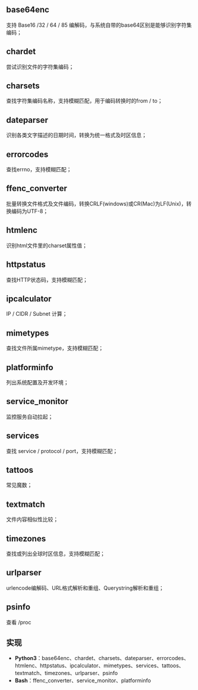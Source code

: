 
base64enc
--------
支持 Base16 /32 / 64 / 85 编解码，与系统自带的base64区别是能够识别字符集编码；

chardet
--------
尝试识别文件的字符集编码；

charsets
--------
查找字符集编码名称，支持模糊匹配，用于编码转换时的from / to；

dateparser
--------
识别各类文字描述的日期时间，转换为统一格式及时区信息；

errorcodes
--------
查找errno，支持模糊匹配；

ffenc_converter
--------
批量转换文件格式及文件编码，转换CRLF(windows)或CR(Mac)为LF(Unix)，转换编码为UTF-8；

htmlenc
--------
识别html文件里的charset属性值；

httpstatus
--------
查找HTTP状态码，支持模糊匹配；

ipcalculator
--------
IP / CIDR / Subnet 计算；

mimetypes
--------
查找文件所属mimetype，支持模糊匹配；

platforminfo
--------
列出系统配置及开发环境；

service_monitor
--------
监控服务自动拉起；

services
--------
查找 service / protocol / port，支持模糊匹配；

tattoos
--------
常见魔数；

textmatch
--------
文件内容相似性比较；

timezones
--------
查找或列出全球时区信息，支持模糊匹配；

urlparser
--------
urlencode编解码、URL格式解析和重组、Querystring解析和重组；

psinfo
--------
查看 /proc

实现
--------
* **Python3**：base64enc、chardet、charsets、dateparser、errorcodes、htmlenc、httpstatus、ipcalculator、mimetypes、services、tattoos、textmatch、timezones、urlparser、psinfo
* **Bash**：ffenc_converter、service_monitor、platforminfo
